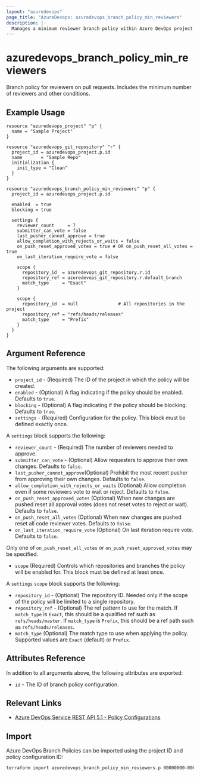 ```yaml
---
layout: "azuredevops"
page_title: "AzureDevops: azuredevops_branch_policy_min_reviewers"
description: |-
  Manages a minimum reviewer branch policy within Azure DevOps project.
---
```


# azuredevops_branch_policy_min_reviewers

Branch policy for reviewers on pull requests. Includes the minimum number of reviewers and other conditions.

## Example Usage

```hcl
resource "azuredevops_project" "p" {
  name = "Sample Project"
}

resource "azuredevops_git_repository" "r" {
  project_id = azuredevops_project.p.id
  name       = "Sample Repo"
  initialization {
    init_type = "Clean"
  }
}

resource "azuredevops_branch_policy_min_reviewers" "p" {
  project_id = azuredevops_project.p.id

  enabled  = true
  blocking = true

  settings {
    reviewer_count     = 7
    submitter_can_vote = false
    last_pusher_cannot_approve = true
    allow_completion_with_rejects_or_waits = false
    on_push_reset_approved_votes = true # OR on_push_reset_all_votes = true
    on_last_iteration_require_vote = false

    scope {
      repository_id  = azuredevops_git_repository.r.id
      repository_ref = azuredevops_git_repository.r.default_branch
      match_type     = "Exact"
    }

    scope {
      repository_id  = null               # All repositories in the project
      repository_ref = "refs/heads/releases"
      match_type     = "Prefix"
    }
  }
}
```

## Argument Reference

The following arguments are supported:

- `project_id` - (Required) The ID of the project in which the policy will be created.
- `enabled` - (Optional) A flag indicating if the policy should be enabled. Defaults to `true`.
- `blocking` - (Optional) A flag indicating if the policy should be blocking. Defaults to `true`.
- `settings` - (Required) Configuration for the policy. This block must be defined exactly once.

A `settings` block supports the following:

- `reviewer_count` - (Required) The number of reviewers needed to approve.
- `submitter_can_vote` - (Optional) Allow requesters to approve their own changes. Defaults to `false`.
- `last_pusher_cannot_approve`(Optional) Prohibit the most recent pusher from approving their own changes. Defaults to `false`.
- `allow_completion_with_rejects_or_waits` (Optional) Allow completion even if some reviewers vote to wait or reject. Defaults to `false`.
- `on_push_reset_approved_votes` (Optional) When new changes are pushed reset all approval votes (does not reset votes to reject or wait). Defaults to `false`.
- `on_push_reset_all_votes` (Optional) When new changes are pushed reset all code reviewer votes. Defaults to `false`.
- `on_last_iteration_require_vote` (Optional) On last iteration require vote. Defaults to `false`.

Only one of `on_push_reset_all_votes` or `on_push_reset_approved_votes` may be specified. 

- `scope` (Required) Controls which repositories and branches the policy will be enabled for. This block must be defined at least once.

A `settings` `scope` block supports the following:

- `repository_id` - (Optional) The repository ID. Needed only if the scope of the policy will be limited to a single repository.
- `repository_ref` - (Optional) The ref pattern to use for the match. If `match_type` is `Exact`, this should be a qualified ref such as `refs/heads/master`. If `match_type` is `Prefix`, this should be a ref path such as `refs/heads/releases`.
- `match_type` (Optional) The match type to use when applying the policy. Supported values are `Exact` (default) or `Prefix`.

## Attributes Reference

In addition to all arguments above, the following attributes are exported:

- `id` - The ID of branch policy configuration.

## Relevant Links

- [Azure DevOps Service REST API 5.1 - Policy Configurations](https://docs.microsoft.com/en-us/rest/api/azure/devops/policy/configurations/create?view=azure-devops-rest-5.1)

## Import

Azure DevOps Branch Policies can be imported using the project ID and policy configuration ID:

```sh
terraform import azuredevops_branch_policy_min_reviewers.p 00000000-0000-0000-0000-000000000000/0
```
